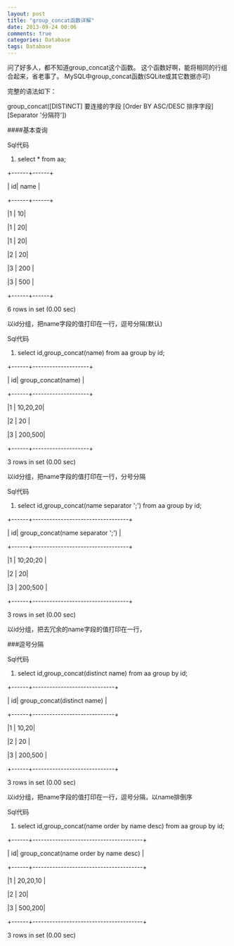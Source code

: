 ```yaml
---
layout: post
title: "group_concat函数详解"
date: 2013-09-24 00:06
comments: true
categories: Database
tags: Database
---
```



问了好多人，都不知道group_concat这个函数。 
这个函数好啊，能将相同的行组合起来，省老事了。
MySQL中group_concat函数(SQLite或其它数据亦可)


完整的语法如下：

group_concat([DISTINCT] 要连接的字段 [Order BY ASC/DESC 排序字段] [Separator '分隔符'])
 
 <!-- more -->
 
####基本查询
 

Sql代码  

  1. select * from aa;  



+------+------+

| id| name |

+------+------+

|1 | 10|

|1 | 20|

|1 | 20|

|2 | 20|

|3 | 200 |

|3 | 500 |

+------+------+

6 rows in set (0.00 sec)
 
以id分组，把name字段的值打印在一行，逗号分隔(默认)
 

Sql代码  

  1. select id,group_concat(name) from aa group by id;  



+------+--------------------+

| id| group_concat(name) |

+------+--------------------+

|1 | 10,20,20|

|2 | 20 |

|3 | 200,500|

+------+--------------------+

3 rows in set (0.00 sec)
 
以id分组，把name字段的值打印在一行，分号分隔
 

Sql代码  

  1. select id,group_concat(name separator ';') from aa group by id;  



+------+----------------------------------+

| id| group_concat(name separator ';') |

+------+----------------------------------+

|1 | 10;20;20 |

|2 | 20|

|3 | 200;500 |

+------+----------------------------------+

3 rows in set (0.00 sec)
 
以id分组，把去冗余的name字段的值打印在一行，


###逗号分隔
 

Sql代码  

  1. select id,group_concat(distinct name) from aa group by id;  



+------+-----------------------------+

| id| group_concat(distinct name) |

+------+-----------------------------+

|1 | 10,20|

|2 | 20 |

|3 | 200,500 |

+------+-----------------------------+

3 rows in set (0.00 sec)
 
以id分组，把name字段的值打印在一行，逗号分隔，以name排倒序
 

Sql代码  

  1. select id,group_concat(name order by name desc) from aa group by id;  



+------+---------------------------------------+

| id| group_concat(name order by name desc) |

+------+---------------------------------------+

|1 | 20,20,10 |

|2 | 20|

|3 | 500,200|

+------+---------------------------------------+

3 rows in set (0.00 sec)